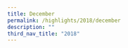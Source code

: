 ```yaml
---
title: December
permalink: /highlights/2018/december
description: ""
third_nav_title: "2018"
---
```

